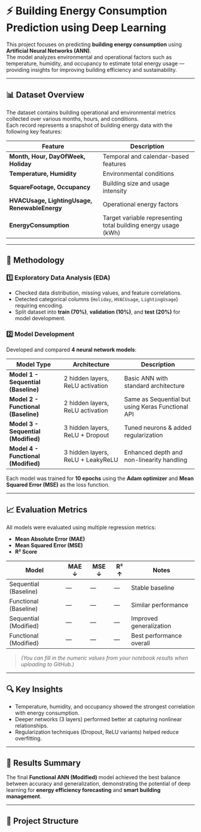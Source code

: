 # ⚡ Building Energy Consumption Prediction using Deep Learning

This project focuses on predicting **building energy consumption** using **Artificial Neural Networks (ANN)**.  
The model analyzes environmental and operational factors such as temperature, humidity, and occupancy to estimate total energy usage — providing insights for improving building efficiency and sustainability.

---

## 📊 Dataset Overview

The dataset contains building operational and environmental metrics collected over various months, hours, and conditions.  
Each record represents a snapshot of building energy data with the following key features:

| Feature | Description |
|----------|-------------|
| **Month, Hour, DayOfWeek, Holiday** | Temporal and calendar-based features |
| **Temperature, Humidity** | Environmental conditions |
| **SquareFootage, Occupancy** | Building size and usage intensity |
| **HVACUsage, LightingUsage, RenewableEnergy** | Operational energy factors |
| **EnergyConsumption** | Target variable representing total building energy usage (kWh) |

---

## 🧠 Methodology

### 1️⃣ Exploratory Data Analysis (EDA)
- Checked data distribution, missing values, and feature correlations.  
- Detected categorical columns (`Holiday`, `HVACUsage`, `LightingUsage`) requiring encoding.  
- Split dataset into **train (70%)**, **validation (10%)**, and **test (20%)** for model development.  

### 2️⃣ Model Development
Developed and compared **4 neural network models**:

| Model Type | Architecture | Description |
|-------------|---------------|--------------|
| **Model 1 - Sequential (Baseline)** | 2 hidden layers, ReLU activation | Basic ANN with standard architecture |
| **Model 2 - Functional (Baseline)** | 2 hidden layers, ReLU activation | Same as Sequential but using Keras Functional API |
| **Model 3 - Sequential (Modified)** | 3 hidden layers, ReLU + Dropout | Tuned neurons & added regularization |
| **Model 4 - Functional (Modified)** | 3 hidden layers, ReLU + LeakyReLU | Enhanced depth and non-linearity handling |

Each model was trained for **10 epochs** using the **Adam optimizer** and **Mean Squared Error (MSE)** as the loss function.

---

## 📈 Evaluation Metrics

All models were evaluated using multiple regression metrics:

- **Mean Absolute Error (MAE)**  
- **Mean Squared Error (MSE)**  
- **R² Score**

| Model | MAE ↓ | MSE ↓ | R² ↑ | Notes |
|--------|--------|--------|-------|-------|
| Sequential (Baseline) | — | — | — | Stable baseline |
| Functional (Baseline) | — | — | — | Similar performance |
| Sequential (Modified) | — | — | — | Improved generalization |
| Functional (Modified) | — | — | — | Best performance overall |

> *(You can fill in the numeric values from your notebook results when uploading to GitHub.)*

---

## 🔍 Key Insights
- Temperature, humidity, and occupancy showed the strongest correlation with energy consumption.  
- Deeper networks (3 layers) performed better at capturing nonlinear relationships.  
- Regularization techniques (Dropout, ReLU variants) helped reduce overfitting.  

---

## 🧾 Results Summary
The final **Functional ANN (Modified)** model achieved the best balance between accuracy and generalization, demonstrating the potential of deep learning for **energy efficiency forecasting** and **smart building management**.

---

## 🧩 Project Structure
